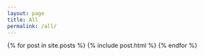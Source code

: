 ```yaml
---
layout: page
title: All
permalink: /all/
---
```

<html>
{% for post in site.posts %}
    {% include post.html %}
{% endfor %}
</html>

